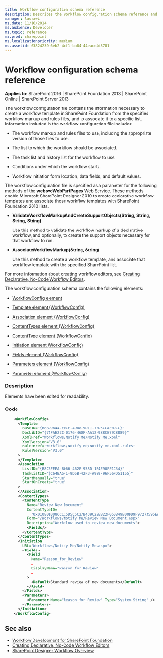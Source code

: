 ```yaml
---
title: Workflow configuration schema reference
description: Describes the workflow configuration schema reference and provides the schema's definition, code, and various elements in the workflow configuration schema.
manager: laurawi
ms.date: 11/16/2014
ms.audience: Developer
ms.topic: reference
ms.prod: sharepoint
ms.localizationpriority: medium
ms.assetid: 63824239-6eb2-4cf1-ba84-44eace4d3781
---
```


# Workflow configuration schema reference

**Applies to**: SharePoint 2016 | SharePoint Foundation 2013 | SharePoint Online | SharePoint Server 2013

The workflow configuration file contains the information necessary to create a workflow template in SharePoint Foundation from the specified workflow markup and rules files, and to associate it to a specific list. Information included in the workflow configuration file includes:

- The workflow markup and rules files to use, including the appropriate version of those files to use.

- The list to which the workflow should be associated.

- The task list and history list for the workflow to use.

- Conditions under which the workflow starts.

- Workflow initiation form location, data fields, and default values.

The workflow configuration file is specified as a parameter for the following methods of the **websvcWebPartPages** Web Service. These methods enable Microsoft SharePoint Designer 2010 to create declarative workflow templates and associate those workflow templates with SharePoint Foundation 2010 lists.

- **ValidateWorkflowMarkupAndCreateSupportObjects(String, String, String, String)**

  Use this method to validate the workflow markup of a declarative workflow, and optionally, to create the support objects necessary for that workflow to run.

- **AssociateWorkflowMarkup(String, String)**

  Use this method to create a workflow template, and associate that workflow template with the specified SharePoint list.

For more information about creating workflow editors, see [Creating Declarative, No-Code Workflow Editors](https://msdn.microsoft.com/library/60dfda8d-e724-4d7d-9578-aa239c362dcf(Office.15).aspx).

The workflow configuration schema contains the following elements:

- [WorkflowConfig element](workflowconfig-element.md)

- [Template element (WorkflowConfig)](template-element-workflowconfig.md)

- [Association element (WorkflowConfig)](association-element-workflowconfig.md)

- [ContentTypes element (WorkflowConfig)](contenttypes-element-workflowconfig.md)

- [ContentType element (WorkflowConfig)](contenttype-element-workflowconfig.md)

- [Initiation element (WorkflowConfig)](initiation-element-workflowconfig.md)

- [Fields element (WorkflowConfig)](fields-element-workflowconfig.md)

- [Parameters element (WorkflowConfig)](parameters-element-workflowconfig.md)

- [Parameter element (WorkflowConfig)](parameter-element-workflowconfig.md)


### Description

Elements have been edited for readability.

### Code

```XML 
    <WorkflowConfig>
      <Template
        BaseID="{68B99644-EDCE-4988-9D11-7FD5CCAE09CC}"
        DocLibID="{74FAE22C-0176-46DF-AA12-988CE79C8889}"
        XomlHref="Workflows/Notify Me/Notify Me.xoml"
        XomlVersion="V3.0"
        RulesHref="Workflows/Notify Me/Notify Me.xoml.rules"
        RulesVersion="V3.0"
      >
      </Template>
      <Association
        ListID="{B8C6FEEA-8066-462E-958D-1B4E90FE1C34}"
        TaskListID="{C64BA541-9D5B-42F3-A989-96F56FD51155}"
        StartManually="true"
        StartOnCreate="true"
      >
      </Association>
      <ContentTypes>
        <ContentType 
          Name="Review New Document" 
          ContentTypeID=
            "0x0108010086C115D5C5C27B439C22EB22F050B49B00DD9F97273595EA4BA32838A26054BF08" 
          Form="/Workflows/Notify Me/Review New Document.aspx" 
          Description="Workflow used to review new documents">
          <Fields/>
        </ContentType>
      </ContentTypes>
      <Initiation 
        URL="Workflows/Notify Me/Notify Me.aspx">
        <Fields>
          <Field 
            Name="Reason_for_Review" 
            …
            DisplayName="Reason for Review" 
            …
          >
            <Default>Standard review of new documents</Default>
          </Field>
        </Fields>
        <Parameters>
          <Parameter Name="Reason_for_Review" Type="System.String" />
        </Parameters>
      </Initiation>
    </WorkflowConfig>
```

## See also

- [Workflow Development for SharePoint Foundation](https://msdn.microsoft.com/library/ad7a5bf2-fab0-4b30-ae0b-46b15f16b491(Office.15).aspx)
- [Creating Declarative, No-Code Workflow Editors](https://msdn.microsoft.com/library/60dfda8d-e724-4d7d-9578-aa239c362dcf(Office.15).aspx)
- [SharePoint Designer Workflow Overview](https://msdn.microsoft.com/library/5ef4e933-564e-4dea-b2f4-c1b621774969(Office.15).aspx)



 


